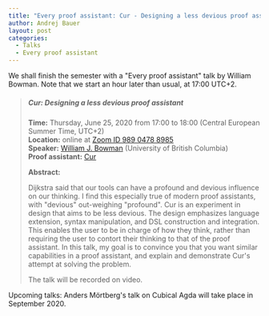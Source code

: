 ```yaml
---
title: "Every proof assistant: Cur - Designing a less devious proof assistant"
author: Andrej Bauer
layout: post
categories:
  - Talks
  - Every proof assistant
---
```


We shall finish the semester with a "Every proof assistant" talk by William Bowman.
Note that we start an hour later than usual, at 17:00 UTC+2.

> ##### Cur: Designing a less devious proof assistant
>
> **Time:** Thursday, June 25, 2020 from 17:00 to 18:00 (Central European Summer Time, UTC+2)  
> **Location:** online at [Zoom ID 989 0478 8985](https://zoom.us/j/98904788985)  
> **Speaker:** [William J. Bowman](https://williamjbowman.com) (University of British Columbia)  
> **Proof assistant:** [Cur](https://github.com/wilbowma/cur)
>
> **Abstract:**
>
> Dijkstra said that our tools can have a profound and devious influence on our thinking. I
> find this especially true of modern proof assistants, with "devious" out-weighing
> "profound". Cur is an experiment in design that aims to be less devious. The design
> emphasizes language extension, syntax manipulation, and DSL construction and integration.
> This enables the user to be in charge of how they think, rather than requiring the user to
> contort their thinking to that of the proof assistant. In this talk, my goal is to
> convince you that you want similar capabilities in a proof assistant, and explain and
> demonstrate Cur's attempt at solving the problem.
>
> The talk will be recorded on video.


Upcoming talks: Anders Mörtberg's talk on Cubical Agda will take place in September 2020.
